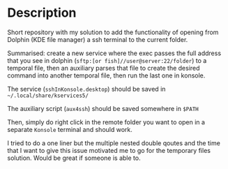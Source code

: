 # Description

Short repository with my solution to add the functionality of opening from Dolphin (KDE file manager) a ssh terminal to the current folder. 

Summarised: create a new service where the exec passes the full address that you see in dolphin (`sftp:[or fish]//user@server:22/folder`) to a temporal file, then an auxiliary parses that file to create the desired command into another temporal file, then run the last one in konsole.

The service (`sshInKonsole.desktop`) should be saved in `~/.local/share/kservices5/`

The auxiliary script (`aux4ssh`) should be saved somewhere in `$PATH`

Then, simply do right click in the remote folder you want to open in a separate `Konsole` terminal and should work.

I tried to do a one liner but the multiple nested double qoutes and the time that I want to give this issue motivated me to go for the temporary files solution. Would be great if someone is able to.
